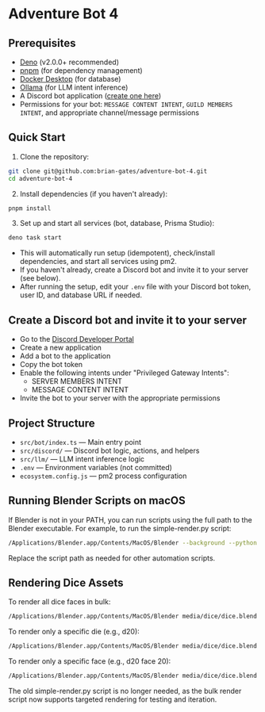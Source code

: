 # Adventure Bot 4

## Prerequisites

- [Deno](https://deno.com/manual/getting_started/installation) (v2.0.0+
  recommended)
- [pnpm](https://pnpm.io/) (for dependency management)
- [Docker Desktop](https://www.docker.com/products/docker-desktop) (for
  database)
- [Ollama](https://github.com/ollama/ollama) (for LLM intent inference)
- A Discord bot application
  ([create one here](https://discord.com/developers/applications))
- Permissions for your bot: `MESSAGE CONTENT INTENT`, `GUILD MEMBERS INTENT`,
  and appropriate channel/message permissions

## Quick Start

1. Clone the repository:

```sh
git clone git@github.com:brian-gates/adventure-bot-4.git
cd adventure-bot-4
```

2. Install dependencies (if you haven't already):

```sh
pnpm install
```

3. Set up and start all services (bot, database, Prisma Studio):

```sh
deno task start
```

- This will automatically run setup (idempotent), check/install dependencies,
  and start all services using pm2.
- If you haven't already, create a Discord bot and invite it to your server (see
  below).
- After running the setup, edit your `.env` file with your Discord bot token,
  user ID, and database URL if needed.

## Create a Discord bot and invite it to your server

- Go to the
  [Discord Developer Portal](https://discord.com/developers/applications)
- Create a new application
- Add a bot to the application
- Copy the bot token
- Enable the following intents under "Privileged Gateway Intents":
  - SERVER MEMBERS INTENT
  - MESSAGE CONTENT INTENT
- Invite the bot to your server with the appropriate permissions

## Project Structure

- `src/bot/index.ts` — Main entry point
- `src/discord/` — Discord bot logic, actions, and helpers
- `src/llm/` — LLM intent inference logic
- `.env` — Environment variables (not committed)
- `ecosystem.config.js` — pm2 process configuration

## Running Blender Scripts on macOS

If Blender is not in your PATH, you can run scripts using the full path to the
Blender executable. For example, to run the simple-render.py script:

```bash
/Applications/Blender.app/Contents/MacOS/Blender --background --python media/dice/simple-render.py
```

Replace the script path as needed for other automation scripts.

## Rendering Dice Assets

To render all dice faces in bulk:

```bash
/Applications/Blender.app/Contents/MacOS/Blender media/dice/dice.blend --background --python media/dice/render-all-dice.py
```

To render only a specific die (e.g., d20):

```bash
/Applications/Blender.app/Contents/MacOS/Blender media/dice/dice.blend --background --python media/dice/render-all-dice.py -- d20
```

To render only a specific face (e.g., d20 face 20):

```bash
/Applications/Blender.app/Contents/MacOS/Blender media/dice/dice.blend --background --python media/dice/render-all-dice.py -- d20 20
```

The old simple-render.py script is no longer needed, as the bulk render script
now supports targeted rendering for testing and iteration.
